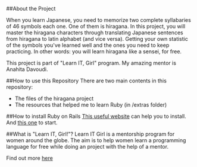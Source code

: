 ##About the Project

When you learn Japanese, you need to memorize two complete syllabaries of 46 symbols each one. One of them is hiragana. In this project, you will master the hiragana characters through translating Japanese sentences from hiragana to latin alphabet (and vice versa). Getting your own statistic of the symbols you've learned well and the ones you need to keep practicing. In other words: you will learn hiragana like a sensei, for free. 

This project is part of "Learn IT, Girl" program. My amazing mentor is Anahita Davoudi.

##How to use this Repository
There are two main contents in this repository: 
- The files of the hiragana project
- The resources that helped me to learn Ruby (in /extras folder)

##How to install Ruby on Rails 
[This useful website](http://installrails.com/steps/choose_os) can help you to install. And [this one](http://guides.rubyonrails.org/getting_started.html) to start.


##What is "Learn IT, Girl!"?
Learn IT Girl is a mentorship program for women around the globe. The aim is to help women learn a programming language for free while doing an project with the help of a mentor.

Find out more [here](https://www.learnitgirl.com/)
